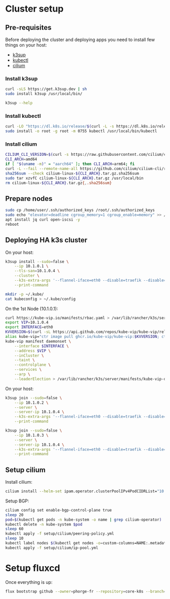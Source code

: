 # Cluster setup

## Pre-requisites

Before deploying the cluster and deploying apps you need to install few things on your host:

- [k3sup](https://github.com/alexellis/k3sup)
- [kubectl](https://kubernetes.io/docs/tasks/tools/install-kubectl-linux/)
- [cilium](https://cilium.io/)

### Install k3sup

```bash
curl -sLS https://get.k3sup.dev | sh
sudo install k3sup /usr/local/bin/

k3sup --help
```

### Install kubectl

```bash
curl -LO "https://dl.k8s.io/release/$(curl -L -s https://dl.k8s.io/release/stable.txt)/bin/linux/amd64/kubectl"
sudo install -o root -g root -m 0755 kubectl /usr/local/bin/kubectl
```

### Install cilium

```bash
CILIUM_CLI_VERSION=$(curl -s https://raw.githubusercontent.com/cilium/cilium-cli/main/stable.txt)
CLI_ARCH=amd64
if [ "$(uname -m)" = "aarch64" ]; then CLI_ARCH=arm64; fi
curl -L --fail --remote-name-all https://github.com/cilium/cilium-cli/releases/download/${CILIUM_CLI_VERSION}/cilium-linux-${CLI_ARCH}.tar.gz{,.sha256sum}
sha256sum --check cilium-linux-${CLI_ARCH}.tar.gz.sha256sum
sudo tar xzvfC cilium-linux-${CLI_ARCH}.tar.gz /usr/local/bin
rm cilium-linux-${CLI_ARCH}.tar.gz{,.sha256sum}
```

## Prepare nodes

```bash
sudo cp /home/user/.ssh/authorized_keys /root/.ssh/authorized_keys
sudo echo "elevator=deadline cgroup_memory=1 cgroup_enable=memory" >> /boot/firmware/cmdline.txt # Only on raspberry pi
apt install jq curl open-iscsi -y
reboot
```
## Deploying HA k3s cluster

On your host:

```bash
k3sup install --sudo=false \
    --ip 10.1.0.1 \
    --tls-san=10.1.0.4 \
    --cluster \
    --k3s-extra-args '--flannel-iface=eth0 --disable=traefik --disable=servicelb --disable=local-storage --flannel-backend=none --disable-network-policy --node-ip=10.1.0.1 --cluster-cidr=10.42.0.0/16 --service-cidr=10.43.0.0/16' \
    --print-command

mkdir -p ~/.kube/
cat kubeconfig > ~/.kube/config
```

On the 1st Node (10.1.0.1):

```bash
curl https://kube-vip.io/manifests/rbac.yaml > /var/lib/rancher/k3s/server/manifests/kube-vip-rbac.yaml
export VIP=10.1.0.4
export INTERFACE=eth0
KVVERSION=$(curl -sL https://api.github.com/repos/kube-vip/kube-vip/releases | jq -r ".[0].name")
alias kube-vip="ctr image pull ghcr.io/kube-vip/kube-vip:$KVVERSION; ctr run --rm --net-host ghcr.io/kube-vip/kube-vip:$KVVERSION vip /kube-vip"
kube-vip manifest daemonset \
    --interface $INTERFACE \
    --address $VIP \
    --inCluster \
    --taint \
    --controlplane \
    --services \
    --arp \
    --leaderElection > /var/lib/rancher/k3s/server/manifests/kube-vip-ds.yaml
```

On your host:

```bash
k3sup join --sudo=false \
    --ip 10.1.0.2 \
    --server \
    --server-ip 10.1.0.4 \
    --k3s-extra-args '--flannel-iface=eth0 --disable=traefik --disable=servicelb --disable=local-storage --flannel-backend=none --disable-network-policy --node-ip=10.1.0.2 --cluster-cidr=10.42.0.0/16 --service-cidr=10.43.0.0/16' \
    --print-command

k3sup join --sudo=false \
    --ip 10.1.0.3 \
    --server \
    --server-ip 10.1.0.4 \
    --k3s-extra-args '--flannel-iface=eth0 --disable=traefik --disable=servicelb --disable=local-storage --flannel-backend=none --disable-network-policy --node-ip=10.1.0.3 --cluster-cidr=10.42.0.0/16 --service-cidr=10.43.0.0/16' \
    --print-command
```

## Setup cilium

Install cilium:

```bash
cilium install --helm-set ipam.operator.clusterPoolIPv4PodCIDRList="10.42.0.0/16" --helm-set ipam.operator.clusterPoolIPv4MaskSize=24 --helm-set envoy.enabled=false
```

Setup BGP:

```bash
cilium config set enable-bgp-control-plane true
sleep 20
pod=$(kubectl get pods -n kube-system -o name | grep cilium-operator)
kubectl delete -n kube-system $pod
sleep 60
kubectl apply -f setup/cilium/peering-policy.yml
sleep 10
kubectl label nodes $(kubectl get nodes -o=custom-columns=NAME:.metadata.name --no-headers) bgp-policy=default
kubectl apply -f setup/cilium/ip-pool.yml
```

# Setup fluxcd

Once everything is up:

```bash
flux bootstrap github --owner=phorge-fr --repository=core-k8s --branch=main --path=cluster/core
```